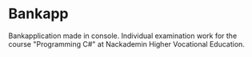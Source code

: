 # Bankapp
Bankapplication made in console.
Individual examination work for the course "Programming C#" at Nackademin Higher Vocational Education.
